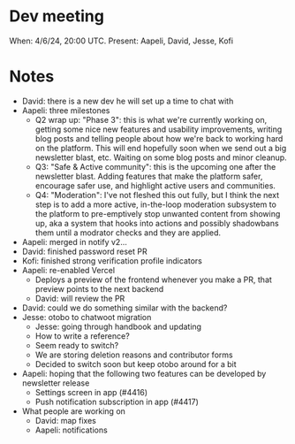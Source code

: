 # Dev meeting

When: 4/6/24, 20:00 UTC.
Present: Aapeli, David, Jesse, Kofi

# Notes

* David: there is a new dev he will set up a time to chat with
* Aapeli: three milestones
  - Q2 wrap up: "Phase 3": this is what we're currently working on, getting some nice new features and usability improvements, writing blog posts and telling people about how we're back to working hard on the platform. This will end hopefully soon when we send out a big newsletter blast, etc. Waiting on some blog posts and minor cleanup.
  - Q3: "Safe & Active community": this is the upcoming one after the newsletter blast. Adding features that make the platform safer, encourage safer use, and highlight active users and communities.
  - Q4: "Moderation": I've not fleshed this out fully, but I think the next step is to add a more active, in-the-loop moderation subsystem to the platform to pre-emptively stop unwanted content from showing up, aka a system that hooks into actions and possibly shadowbans them until a modrator checks and they are applied.
* Aapeli: merged in notify v2...
* David: finished password reset PR
* Kofi: finished strong verification profile indicators
* Aapeli: re-enabled Vercel
  - Deploys a preview of the frontend whenever you make a PR, that preview points to the next backend
  - David: will review the PR
* David: could we do something similar with the backend?
* Jesse: otobo to chatwoot migration
  - Jesse: going through handbook and updating
  - How to write a reference?
  - Seem ready to switch?
  - We are storing deletion reasons and contributor forms
  - Decided to switch soon but keep otobo around for a bit
* Aapeli: hoping that the following two features can be developed by newsletter release
  - Settings screen in app (#4416)
  - Push notification subscription in app (#4417)
* What people are working on
  - David: map fixes
  - Aapeli: notifications
